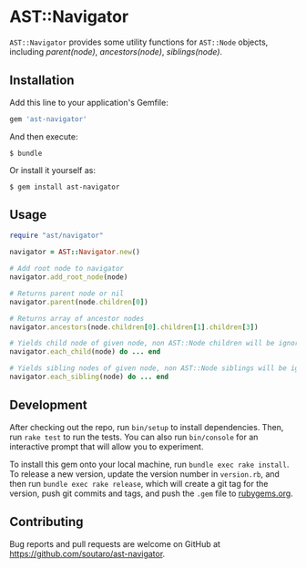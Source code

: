 # AST::Navigator

`AST::Navigator` provides some utility functions for `AST::Node` objects, including *parent(node)*, *ancestors(node)*, *siblings(node)*.

## Installation

Add this line to your application's Gemfile:

```ruby
gem 'ast-navigator'
```

And then execute:

    $ bundle

Or install it yourself as:

    $ gem install ast-navigator

## Usage

```rb
require "ast/navigator"

navigator = AST::Navigator.new()

# Add root node to navigator
navigator.add_root_node(node)

# Returns parent node or nil
navigator.parent(node.children[0])

# Returns array of ancestor nodes
navigator.ancestors(node.children[0].children[1].children[3])

# Yields child node of given node, non AST::Node children will be ignored
navigator.each_child(node) do ... end

# Yields sibling nodes of given node, non AST::Node siblings will be ignored
navigator.each_sibling(node) do ... end
```

## Development

After checking out the repo, run `bin/setup` to install dependencies. Then, run `rake test` to run the tests. You can also run `bin/console` for an interactive prompt that will allow you to experiment.

To install this gem onto your local machine, run `bundle exec rake install`. To release a new version, update the version number in `version.rb`, and then run `bundle exec rake release`, which will create a git tag for the version, push git commits and tags, and push the `.gem` file to [rubygems.org](https://rubygems.org).

## Contributing

Bug reports and pull requests are welcome on GitHub at https://github.com/soutaro/ast-navigator.

